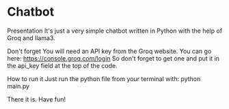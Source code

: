 # Chatbot
Presentation
It's just a very simple chatbot written in Python with the help of Groq and llama3.

Don't forget
You will need an API key from the Groq website. You can go here: https://console.groq.com/login
So don't forget to get one and put it in the api_key field at the top of the code.

How to run it
Just run the python file from your terminal with: python main.py

There it is. Have fun!
